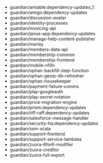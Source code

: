 - guardian/amiable:dependency-updates_1
- guardian/amigo:dependency-updates
- guardian/discussion-avatar
- guardian/identity-processes
- guardian/invoicing-api
- guardian/janus-app:dependency-updates
- guardian/manage-help-content-publisher
- guardian/marley
- guardian/members-data-api
- guardian/membership-common
- guardian/membership-frontend
- guardian/mobile-n10n
- guardian/ophan-backfill-step-function
- guardian/ophan-geoip-db-refresher
- guardian/ophan-housekeeper
- guardian/payment-failure-comms
- guardian/play-googleauth
- guardian/play-secret-rotation
- guardian/price-migration-engine
- guardian/prism:dependency-updates
- guardian/riff-raff:dependency-updates
- guardian/salesforce-message-handler
- guardian/security-hq:dependency-updates
- guardian/ssm-scala
- guardian/support-frontend
- guardian/support-service-lambdas
- guardian/zuora-6for6-modifier
- guardian/zuora-creditor
- guardian/zuora-full-export
